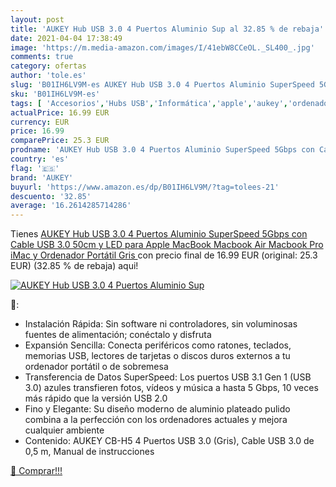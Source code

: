 ```yaml
---
layout: post
title: 'AUKEY Hub USB 3.0 4 Puertos Aluminio Sup al 32.85 % de rebaja'
date: 2021-04-04 17:38:49
image: 'https://m.media-amazon.com/images/I/41ebW8CCeOL._SL400_.jpg'
comments: true
category: ofertas
author: 'tole.es'
slug: 'B01IH6LV9M-es AUKEY Hub USB 3.0 4 Puertos Aluminio SuperSpeed 5Gbps con...'
sku: 'B01IH6LV9M-es'
tags: [ 'Accesorios','Hubs USB','Informática','apple','aukey','ordenador', ]
actualPrice: 16.99 EUR
currency: EUR
price: 16.99
comparePrice: 25.3 EUR
prodname: 'AUKEY Hub USB 3.0 4 Puertos Aluminio SuperSpeed 5Gbps con Cable USB 3.0 50cm y LED para Apple MacBook  Macbook Air  Macbook Pro  iMac y Ordenador Portátil  Gris '
country: 'es'
flag: '🇪🇸'
brand: 'AUKEY'
buyurl: 'https://www.amazon.es/dp/B01IH6LV9M/?tag=tolees-21'
descuento: '32.85'
average: '16.2614285714286'
---
```


Tienes [AUKEY Hub USB 3.0 4 Puertos Aluminio SuperSpeed 5Gbps con Cable USB 3.0 50cm y LED para Apple MacBook  Macbook Air  Macbook Pro  iMac y Ordenador Portátil  Gris ](https://www.amazon.es/dp/B01IH6LV9M/?tag=tolees-21) con precio final de  16.99 EUR (original: 25.3 EUR) (32.85 %  de rebaja) aqui!

[![AUKEY Hub USB 3.0 4 Puertos Aluminio Sup](https://m.media-amazon.com/images/I/41ebW8CCeOL._SL400_.jpg)](https://www.amazon.es/dp/B01IH6LV9M/?tag=tolees-21)

🔎:

- Instalación Rápida: Sin software ni controladores, sin voluminosas fuentes de alimentación; conéctalo y disfruta
- Expansión Sencilla: Conecta periféricos como ratones, teclados, memorias USB, lectores de tarjetas o discos duros externos a tu ordenador portátil o de sobremesa
- Transferencia de Datos SuperSpeed: Los puertos USB 3.1 Gen 1 (USB 3.0) azules transfieren fotos, vídeos y música a hasta 5 Gbps, 10 veces más rápido que la versión USB 2.0
- Fino y Elegante: Su diseño moderno de aluminio plateado pulido combina a la perfección con los ordenadores actuales y mejora cualquier ambiente
- Contenido: AUKEY CB-H5 4 Puertos USB 3.0 (Gris), Cable USB 3.0 de 0,5 m, Manual de instrucciones

[🛒 Comprar!!!](https://www.amazon.es/dp/B01IH6LV9M/?tag=tolees-21)
